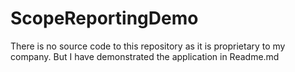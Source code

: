 # ScopeReportingDemo
There is no source code to this repository as it is proprietary to my company. But I have demonstrated the application in Readme.md 

